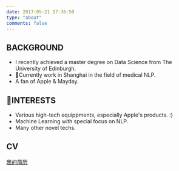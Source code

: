 ```yaml
---
date: 2017-05-21 17:36:50
type: "about"
comments: false
---
```


## BACKGROUND
- I recently achieved a master degree on Data Science from The University of Edinburgh.  
- Currently work in Shanghai in the field of medical NLP.  
- A fan of Apple & Mayday.  

## INTERESTS
- Various high-tech equippments, especially Apple's products. :)  
- Machine Learning with special focus on NLP.
- Many other novel techs.

## CV
[我的简历](http://caolingyu.github.io/about/cv.html)